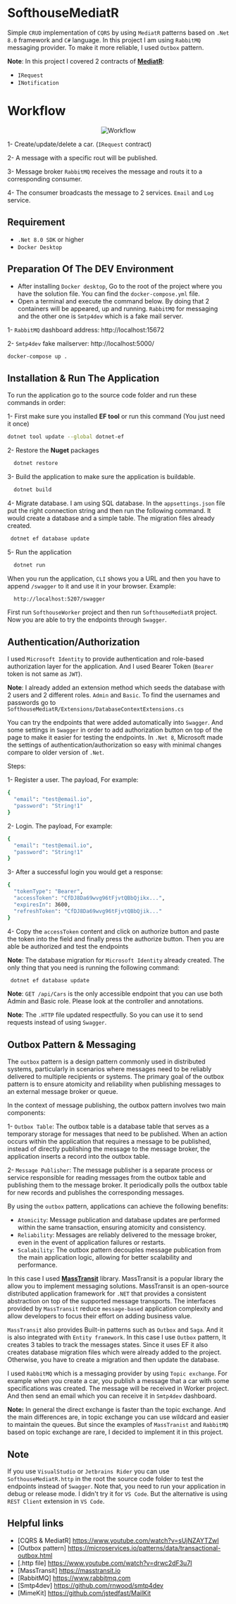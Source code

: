 # SofthouseMediatR

Simple `CRUD` implementation of `CQRS` by using `MediatR` patterns based on `.Net 8.0` framework and `C#` language.
In this project I am using `RabbitMQ` messaging provider. To make it more reliable, I used `Outbox` pattern.

**Note**: In this project I covered 2 contracts of **[MediatR](https://github.com/jbogard/MediatR?tab=readme-ov-file#using-contracts-only-package)**:
* `IRequest`
* `INotification`

# Workflow

<p align="center">
    <img alt="Workflow" src="https://github.com/peymannj/SofthouseMediatR/blob/main/Documents/Images/Diagram.png?raw=true" />
</p>


1- Create/update/delete a car. (`IRequest` contract)

2- A message with a specific rout will be published.

3- Message broker `RabbitMQ` receives the message and routs it to a corresponding consumer.

4- The consumer broadcasts the message to 2 services. `Email` and `Log` service.


## Requirement

- `.Net 8.0 SDK` or higher
- `Docker Desktop`

## Preparation Of The DEV Environment
- After installing `Docker desktop`, Go to the root of the project where you have the solution file. You can find the 
`docker-compose.yml` file.
- Open a terminal and execute the command below. By doing that 2 containers will be appeared, up and running. `RabbitMQ`
for messaging and the other one is `Smtp4dev` which is a fake mail server.

1- `RabbitMQ` dashboard address: http://localhost:15672

2- `Smtp4dev` fake mailserver: http://localhost:5000/

```bash
docker-compose up .
```


## Installation & Run The Application

To run the application go to the source code folder and run these commands in order:

1- First make sure you installed **EF tool** or run this command (You just need it once)

```bash
dotnet tool update --global dotnet-ef
```

2- Restore the **Nuget** packages

```bash
  dotnet restore
```

3- Build the application to make sure the application is buildable.

```bash
  dotnet build
```

4- Migrate database. I am using SQL database. In the `appsettings.json` file put the right connection string and then run
the following command. It would create a database and a simple table. The migration files already created.

```bash
 dotnet ef database update
```

5- Run the application

```bash
  dotnet run
```

When you run the application, `CLI` shows you a URL and then you have to append `/swagger` to it and use it in your browser.
Example:

```bash
  http://localhost:5207/swagger
```

First run `SofthouseWorker` project and then run `SofthouseMediatR` project. Now you are able to try the endpoints through `Swagger`.


## Authentication/Authorization
I used `Microsoft Identity` to provide authentication and role-based authorization layer for the application. And I used
Bearer Token (`Bearer` token is not same as `JWT`).

**Note**: I already added an extension method which seeds the database with 2 users and 2 different roles. `Admin` and `Basic`. 
To find the usernames and passwords go to `SofthouseMediatR/Extensions/DatabaseContextExtensions.cs`

You can try the endpoints that were added automatically into `Swagger`. And some settings in `Swagger` in order to add 
authorization button on top of the page to make it easier for testing the endpoints. In `.Net 8`, Microsoft made the settings
of authentication/authorization so easy with minimal changes compare to older version of `.Net`.  

Steps:

1- Register a user. The payload, For example: 
```bash
{
  "email": "test@email.io",
  "password": "String!1"
}
```

2- Login. The payload, For example:
```bash
{
  "email": "test@email.io",
  "password": "String!1"
}
```

3- After a successful login you would get a response:
```bash
{
  "tokenType": "Bearer",
  "accessToken": "CfDJ8Da69wvg96tFjvtQBbQjikx...",
  "expiresIn": 3600,
  "refreshToken": "CfDJ8Da69wvg96tFjvtQBbQjik..."
}
```

4- Copy the `accessToken` content and click on authorize button and paste the token into the field
and finally press the authorize button. Then you are able be authorized and test the endpoints

**Note**: The database migration for `Microsoft Identity` already created. The only thing that you need is running the
following command:

```bash
 dotnet ef database update
```

**Note**: `GET /api/Cars` is the only accessible endpoint that you can use both Admin and Basic role. Please look at 
the controller and annotations. 

**Note**: The `.HTTP` file updated respectfully. So you can use it to send requests instead of using `Swagger`.

## Outbox Pattern & Messaging
The `outbox` pattern is a design pattern commonly used in distributed systems, particularly in scenarios where messages 
need to be reliably delivered to multiple recipients or systems. The primary goal of the outbox pattern is to ensure 
atomicity and reliability when publishing messages to an external message broker or queue.

In the context of message publishing, the outbox pattern involves two main components:

1- `Outbox Table`:
The outbox table is a database table that serves as a temporary storage for messages that need to be published. When an action
occurs within the application that requires a message to be published, instead of directly publishing the message to the 
message broker, the application inserts a record into the outbox table.

2- `Message Publisher`:
The message publisher is a separate process or service responsible for reading messages from the outbox table and publishing
them to the message broker. It periodically polls the outbox table for new records and publishes the corresponding messages.

By using the `outbox` pattern, applications can achieve the following benefits:

* `Atomicity`: Message publication and database updates are performed within the same transaction, ensuring atomicity and consistency.
* `Reliability`: Messages are reliably delivered to the message broker, even in the event of application failures or restarts.
* `Scalability`: The outbox pattern decouples message publication from the main application logic, allowing for better scalability and performance.

In this case I used [**MassTransit**]([subfolder/subsubfolder/relevantfolder/](https://masstransit.io)) library.
MassTransit is a popular library the allow you to implement messaging solutions. MassTransit is an open-source distributed 
application framework for `.NET` that provides a consistent abstraction on top of the supported message transports. 
The interfaces provided by `MassTransit` reduce `message-based` application complexity and allow developers to focus their 
effort on adding business value.

`MassTransit` also provides Built-in patterns such as `Outbox` and `Saga`. And it is also integrated with `Entity framework`.
In this case I use `Outbox` pattern, It creates 3 tables to track the messages states. Since it uses EF it also creates database migration
files which were already added to the project. Otherwise, you have to create a migration and then update the database.

I used `RabbitMQ` which is a messaging provider by using `Topic exchange`. For example when you create a car, you publish 
a message that a car with some specifications was created. The message will be received in Worker project. And then send 
an email which you can receive it in `Smtp4dev` dashboard.

**Note:** In general the direct exchange is faster than the topic exchange. And the main differences are, in topic exchange you can use wildcard
and easier to maintain the queues. But since the examples of `MassTranist` and `RabbitMQ` based on topic exchange are rare, 
I decided to implement it in this project.

## Note

If you use `VisualStudio` or `Jetbrains Rider` you can use `SofthouseMediatR.http` in the root the source code 
folder to test the endpoints instead of `Swagger`. Note that, you need to run your application in debug or release mode.
I didn't try it for `VS Code`. But the alternative is using `REST Client` extension in `VS Code`.

## Helpful links

 - [CQRS & MediatR] https://www.youtube.com/watch?v=sUjNZAYTZwI
 - [Outbox pattern] https://microservices.io/patterns/data/transactional-outbox.html
 - [.http file] https://www.youtube.com/watch?v=drwc2dF3u7I
 - [MassTransit] https://masstransit.io
 - [RabbitMQ] https://www.rabbitmq.com
 - [Smtp4dev] https://github.com/rnwood/smtp4dev
 - [MimeKit] https://github.com/jstedfast/MailKit

